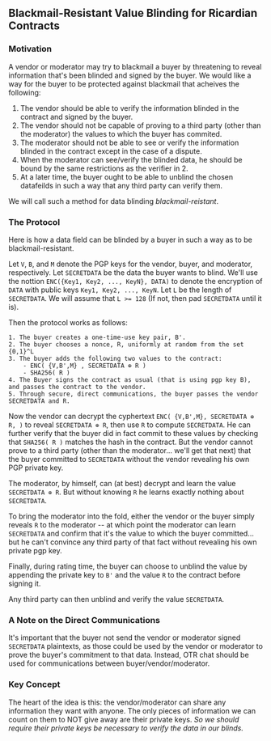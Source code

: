 ## Blackmail-Resistant Value Blinding for Ricardian Contracts

### Motivation

A vendor or moderator may try to blackmail a buyer by threatening to reveal information that's been blinded and signed by the buyer. We would like a way for the buyer to be protected against blackmail that acheives the following:

1. The vendor should be able to verify the information blinded in the contract and signed by the buyer.
2. The vendor should not be capable of proving to a third party (other than the moderator) the values to which the buyer has commited.
3. The moderator should not be able to see or verify the information blinded in the contract except in the case of a dispute.
4. When the moderator can see/verify the blinded data, he should be bound by the same restrictions as the verifier in 2.
5. At a later time, the buyer ought to be able to unblind the chosen datafeilds in such a way that any third party can verify them.

We will call such a method for data blinding _blackmail-reistant_.

### The Protocol

Here is how a data field can be blinded by a buyer in such a way as to be blackmail-resistant.


Let `V`, `B`, and `M` denote the PGP keys for the vendor, buyer, and moderator, respectively.
Let `SECRETDATA` be the data the buyer wants to blind.
We'll use the nottion `ENC({Key1, Key2, ..., KeyN}, DATA)` to denote the encryption of `DATA` with public keys `Key1, Key2, ..., KeyN`. Let `L` be the length of `SECRETDATA`. We will assume that `L >= 128` (If not, then pad `SECRETDATA` until it is).

Then the protocol works as follows:
```
1. The buyer creates a one-time-use key pair, B'.
2. The buyer chooses a nonce, R, uniformly at random from the set {0,1}^L
3. The buyer adds the following two values to the contract:
	- ENC( {V,B',M} , SECRETDATA ⊕ R )
	- SHA256( R )
4. The Buyer signs the contract as usual (that is using pgp key B), and passes the contract to the vendor.
5. Through secure, direct communications, the buyer passes the vendor SECRETDATA and R.
```

Now the vendor can decrypt the cyphertext ` ENC( {V,B',M}, SECRETDATA ⊕ R, ) ` to reveal ` SECRETDATA ⊕ R `, then use `R` to compute `SECRETDATA`. He can further verify that the buyer did in fact commit to these values by checking that `SHA256( R )` matches the hash in the contract. But the vendor cannot prove to a third party (other than the moderator... we'll get that next) that the buyer committed to `SECRETDATA` without the vendor revealing his own PGP private key.

The moderator, by himself, can (at best) decrypt and learn the value `SECRETDATA ⊕ R`. But without knowing `R` he learns exactly nothing about `SECRETDATA`.

To bring the moderator into the fold, either the vendor or the buyer simply reveals `R` to the moderator -- at which point the moderator can learn `SECRETDATA` and confirm that it's the value to which the buyer committed... but he can't convince any third party of that fact without revealing his own private pgp key.

Finally, during rating time, the buyer can choose to unblind the value by appending the private key to `B'` and the value `R` to the contract before signing it.

Any third party can then unblind and verify the value `SECRETDATA`.

### A Note on the Direct Communications
It's important that the buyer not send the vendor or moderator signed `SECRETDATA` plaintexts, as those could be used by the vendor or moderator to prove the buyer's commitment to that data. Instead, OTR chat should be used for communications between buyer/vendor/moderator.

### Key Concept
The heart of the idea is this: the vendor/moderator can share any information they want with anyone. The only pieces of information we can count on them to NOT give away are their private keys. _So we should require their private keys be necessary to verify the data in our blinds._
